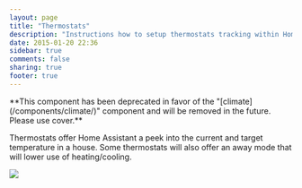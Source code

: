 ```yaml
---
layout: page
title: "Thermostats"
description: "Instructions how to setup thermostats tracking within Home Assistant."
date: 2015-01-20 22:36
sidebar: true
comments: false
sharing: true
footer: true
---
```


<p class='note warning'>
**This component has been deprecated in favor of the "[climate](/components/climate/)" component and will be removed in the future. Please use cover.**
</p>

Thermostats offer Home Assistant a peek into the current and target temperature in a house. Some thermostats will also offer an away mode that will lower use of heating/cooling.

<p class='img'>
  <img src='{{site_root}}/images/screenshots/nest-thermostat-card.png' />
</p>
